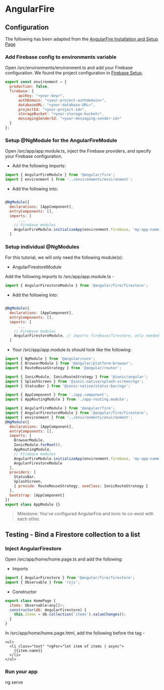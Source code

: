 # AngularFire

## Configuration

The following has been adapted from the [AngularFire Installation and Setup Page](https://github.com/angular/angularfire2/blob/master/docs/install-and-setup.md)

### Add Firebase config to environments variable

Open /src/environments/environment.ts and add your Firebase configuration. We found the project configuration in [Firebase Setup](firebase_setup.md).

```javascript
export const environment = {
  production: false,
  firebase: {
      apiKey: "<your-key>",
      authDomain: "<your-project-authdomain>",
      databaseURL: "<your-database-URL>",
      projectId: "<your-project-id>",
      storageBucket: "<your-storage-bucket>",
      messagingSenderId: "<your-messaging-sender-id>"
  }
};
```

###  Setup @NgModule for the AngularFireModule

Open /src/app/app.module.ts, inject the Firebase providers, and specify your Firebase configuration.

* Add the following imports:
```javascript
import { AngularFireModule } from '@angular/fire';
import { environment } from '../environments/environment';
```

* Add the following into:

```javascript

@NgModule({
  declarations: [AppComponent],
  entryComponents: [],
  imports: [
      ...
    // Firebase modules
    AngularFireModule.initializeApp(environment.firebase, 'my-app-name'), // imports firebase/app needed for everything
  ]
```

### Setup individual @NgModules

For this tutorial, we will only need the following module(s):

* AngularFirestoreModule

Add the following imports to /src/app/app.module.ts -

```javascript
import { AngularFirestoreModule } from '@angular/fire/firestore';
```

* Add the following into:

```javascript

@NgModule({
  declarations: [AppComponent],
  entryComponents: [],
  imports: [
      ...
    // Firebase modules
    AngularFirestoreModule, // imports firebase/firestore, only needed for database features
  ]
```
* Your /src/app/app.module.ts *should* look like the following:

```javascript
import { NgModule } from '@angular/core';
import { BrowserModule } from '@angular/platform-browser';
import { RouteReuseStrategy } from '@angular/router';

import { IonicModule, IonicRouteStrategy } from '@ionic/angular';
import { SplashScreen } from '@ionic-native/splash-screen/ngx';
import { StatusBar } from '@ionic-native/status-bar/ngx';

import { AppComponent } from './app.component';
import { AppRoutingModule } from './app-routing.module';

import { AngularFireModule } from '@angular/fire';
import { AngularFirestoreModule } from '@angular/fire/firestore';
import { environment } from '../environments/environment';
@NgModule({
  declarations: [AppComponent],
  entryComponents: [],
  imports: [
    BrowserModule,
    IonicModule.forRoot(),
    AppRoutingModule,
    // Firebase modules
    AngularFireModule.initializeApp(environment.firebase, 'my-app-name'), // imports firebase/app needed for everything    
    AngularFirestoreModule
  ],
  providers: [
    StatusBar,
    SplashScreen,
    { provide: RouteReuseStrategy, useClass: IonicRouteStrategy }
  ],
  bootstrap: [AppComponent]
})
export class AppModule {}
```
> Milestone: You've configured AngularFire and Ionic to co-exist with each other.

## Testing - Bind a Firestore collection to a list

### Inject AngularFirestore
Open /src/app/home/home.page.ts and add the following:

* Imports

```javascript
import { AngularFirestore } from '@angular/fire/firestore';
import { Observable } from 'rxjs';
```

* Constructor

```javascript
export class HomePage {
  items: Observable<any[]>;
  constructor(db: AngularFirestore) {
    this.items = db.collection('items').valueChanges();
  }
}
```

In /src/app/home/home.page.html, add the following before the *</ion-content>* tag -
```
<ul>
  <li class="text" *ngFor="let item of items | async">
    {{item.name}}
  </li>
</ul>
```

### Run your app
ng serve